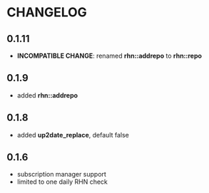 # CHANGELOG

## 0.1.11

* **INCOMPATIBLE CHANGE**: renamed **rhn::addrepo** to **rhn::repo**

## 0.1.9

* added **rhn::addrepo**

## 0.1.8

* added **up2date_replace**, default false

## 0.1.6

* subscription manager support
* limited to one daily RHN check
